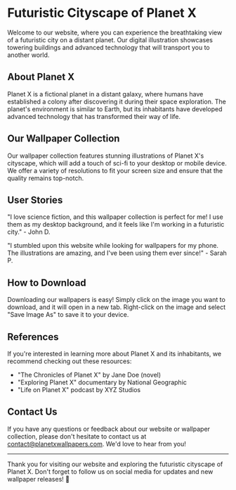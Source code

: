 <!--
Write me content for website with wallpaper which alt text is:

"A digital illustration of a city on a distant planet, with towering buildings and advanced technology."

The name/title of the page should not be 1:1 copy of the alt text but rather a real content of the website which is using this wallpaper.

- Use markdown format
- Start with the heading
- The content should look like a real website
- Include real sections like references, contact, user stories, etc. use things relevant to the page purpose.
- Feel free to use structure like headings, bullets, numbering, blockquotes, paragraphs, horizontal lines, etc.
- You can use formatting like bold or _italic_
- You can include UTF-8 emojis
- Links should be only #hash anchors (and you can refer to the document itself)
- Do not include images
-->

<!--font:Montserrat-->

# Futuristic Cityscape of Planet X

Welcome to our website, where you can experience the breathtaking view of a futuristic city on a distant planet. Our digital illustration showcases towering buildings and advanced technology that will transport you to another world.

## About Planet X

Planet X is a fictional planet in a distant galaxy, where humans have established a colony after discovering it during their space exploration. The planet's environment is similar to Earth, but its inhabitants have developed advanced technology that has transformed their way of life.

## Our Wallpaper Collection

Our wallpaper collection features stunning illustrations of Planet X's cityscape, which will add a touch of sci-fi to your desktop or mobile device. We offer a variety of resolutions to fit your screen size and ensure that the quality remains top-notch.

## User Stories

"I love science fiction, and this wallpaper collection is perfect for me! I use them as my desktop background, and it feels like I'm working in a futuristic city." - John D.

"I stumbled upon this website while looking for wallpapers for my phone. The illustrations are amazing, and I've been using them ever since!" - Sarah P.

## How to Download

Downloading our wallpapers is easy! Simply click on the image you want to download, and it will open in a new tab. Right-click on the image and select "Save Image As" to save it to your device.

## References

If you're interested in learning more about Planet X and its inhabitants, we recommend checking out these resources:

-   "The Chronicles of Planet X" by Jane Doe (novel)
-   "Exploring Planet X" documentary by National Geographic
-   "Life on Planet X" podcast by XYZ Studios

## Contact Us

If you have any questions or feedback about our website or wallpaper collection, please don't hesitate to contact us at [contact@planetxwallpapers.com](mailto:contact@planetxwallpapers.com). We'd love to hear from you!

---

Thank you for visiting our website and exploring the futuristic cityscape of Planet X. Don't forget to follow us on social media for updates and new wallpaper releases! 🚀
